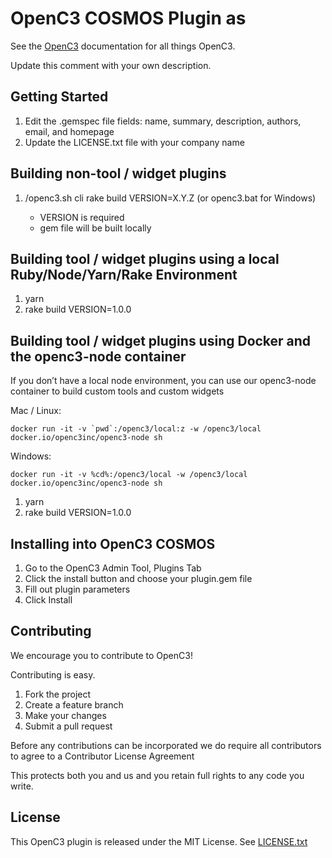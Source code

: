 # OpenC3 COSMOS Plugin as

See the [OpenC3](https://openc3.com) documentation for all things OpenC3.

Update this comment with your own description.

## Getting Started

1. Edit the .gemspec file fields: name, summary, description, authors, email, and homepage
1. Update the LICENSE.txt file with your company name

## Building non-tool / widget plugins

1. <Path to COSMOS installation>/openc3.sh cli rake build VERSION=X.Y.Z (or openc3.bat for Windows)
   - VERSION is required
   - gem file will be built locally

## Building tool / widget plugins using a local Ruby/Node/Yarn/Rake Environment

1. yarn
1. rake build VERSION=1.0.0

## Building tool / widget plugins using Docker and the openc3-node container

If you don’t have a local node environment, you can use our openc3-node container to build custom tools and custom widgets

Mac / Linux:

```
docker run -it -v `pwd`:/openc3/local:z -w /openc3/local docker.io/openc3inc/openc3-node sh
```

Windows:

```
docker run -it -v %cd%:/openc3/local -w /openc3/local docker.io/openc3inc/openc3-node sh
```

1. yarn
1. rake build VERSION=1.0.0

## Installing into OpenC3 COSMOS

1. Go to the OpenC3 Admin Tool, Plugins Tab
1. Click the install button and choose your plugin.gem file
1. Fill out plugin parameters
1. Click Install

## Contributing

We encourage you to contribute to OpenC3!

Contributing is easy.

1. Fork the project
2. Create a feature branch
3. Make your changes
4. Submit a pull request

Before any contributions can be incorporated we do require all contributors to agree to a Contributor License Agreement

This protects both you and us and you retain full rights to any code you write.

## License

This OpenC3 plugin is released under the MIT License. See [LICENSE.txt](LICENSE.txt)
